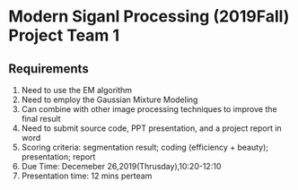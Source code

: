 # Modern Siganl Processing (2019Fall) Project Team 1

## Requirements
1. Need to use the EM algorithm
2. Need to employ the Gaussian Mixture Modeling
3. Can combine with other image processing techniques to improve the final result
4. Need to submit source code, PPT presentation, and a project report in word
5. Scoring criteria: segmentation result; coding (efficiency + beauty); presentation; report
6. Due Time: Decemeber 26,2019(Thrusday),10:20-12:10
7. Presentation time: 12 mins perteam 

##

